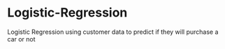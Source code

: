 # Logistic-Regression
Logistic Regression using customer data to predict if they will purchase a car or not
